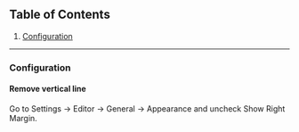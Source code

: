 ## Table of Contents
1. [Configuration](#configuration)

---

### Configuration

#### Remove vertical line
Go to Settings → Editor → General → Appearance and uncheck Show Right Margin.
